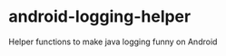 android-logging-helper
======================

Helper functions to make java logging funny on Android
